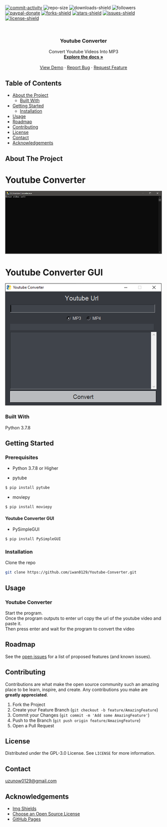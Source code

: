 [![commit-activity]][commit-url]
![repo-size]
![downloads-shield]
![followers]
[![paypal-donate]][paypal-url]
[![forks-shield]][forks-url]
[![stars-shield]][stars-url]
[![issues-shield]][issues-url]
[![license-shield]][license-url]


<!-- PROJECT LOGO -->
<br />
<p align="center">
  <!--
  <a href="https://github.com/iwan0129/Youtube-Converter">
    <img src="images/logo.png" alt="Logo" width="80" height="80">
  </a>
  -->
  
  <h3 align="center">Youtube Converter</h3>

  <p align="center">
    Convert Youtube Videos Into MP3
    <br />
    <a href="https://github.com/iwan0129/Youtube-Converter"><strong>Explore the docs »</strong></a>
    <br />
    <br />
    <a href="https://github.com/iwan0129/Youtube-Converter">View Demo</a>
    ·
    <a href="https://github.com/iwan0129/Youtube-Converter/issues">Report Bug</a>
    ·
    <a href="https://github.com/iwan0129/Youtube-Converter/issues">Request Feature</a>
  </p>
</p>


## Table of Contents

* [About the Project](#about-the-project)
  * [Built With](#built-with)
* [Getting Started](#getting-started)
  <!--* [Prerequisites](#prerequisites)-->
  * [Installation](#installation)
* [Usage](#usage)
* [Roadmap](#roadmap)
* [Contributing](#contributing)
* [License](#license)
* [Contact](#contact)
* [Acknowledgements](#acknowledgements)

## About The Project

# Youtube Converter
![Screenshot]

# Youtube Converter GUI 
![Screenshot-2]

### Built With
Python 3.7.8

## Getting Started

### Prerequisites

* Python 3.7.8 or Higher

* pytube
```sh
$ pip install pytube
```
* moviepy
```sh
$ pip install moviepy
```

#### Youtube Converter GUI
* PySimpleGUI
```sh
$ pip install PySimpleGUI
```

### Installation

Clone the repo
```sh
git clone https://github.com/iwan0129/Youtube-Converter.git
```

## Usage

### Youtube Converter
Start the program.<br>
Once the program outputs to enter url copy the url of the youtube video and paste it.<br>
Then press enter and wait for the program to convert the video<br>

## Roadmap

See the [open issues](https://github.com/iwan0129/Youtube-Converter/issues) for a list of proposed features (and known issues).

## Contributing

Contributions are what make the open source community such an amazing place to be learn, inspire, and create. Any contributions you make are **greatly appreciated**.

1. Fork the Project
2. Create your Feature Branch (`git checkout -b feature/AmazingFeature`)
3. Commit your Changes (`git commit -m 'Add some AmazingFeature'`)
4. Push to the Branch (`git push origin feature/AmazingFeature`)
5. Open a Pull Request

## License

Distributed under the GPL-3.0 License. See `LICENSE` for more information.

## Contact

uzunow0129@gmail.com

## Acknowledgements
* [Img Shields](https://shields.io)
* [Choose an Open Source License](https://choosealicense.com)
* [GitHub Pages](https://pages.github.com)


[contributors-shield]: https://img.shields.io/github/contributors/iwan0129/Youtube-Converter.svg?style=for-the-badge
[contributors-url]: https://github.com/iwan0129/Youtube-Converter/graphs/contributors
[forks-shield]: https://img.shields.io/github/forks/iwan0129/Youtube-Converter.svg?style=for-the-badge
[forks-url]: https://github.com/iwan0129/Youtube-Converter/network/members
[stars-shield]: https://img.shields.io/github/stars/iwan0129/Youtube-Converter.svg?style=for-the-badge
[stars-url]: https://github.com/iwan0129/Youtube-Converter/stargazers
[issues-shield]: https://img.shields.io/github/issues/iwan0129/Youtube-Converter.svg?style=for-the-badge
[issues-url]: https://github.com/iwan0129/Youtube-Converter/issues
[license-shield]: https://img.shields.io/github/license/iwan0129/Youtube-Converter.svg?style=for-the-badge
[license-url]: https://github.com/iwan0129/Youtube-Converter/blob/master/LICENSE
[product-screenshot]: images/screenshot.png
[repo-size]: https://img.shields.io/github/repo-size/iwan0129/Youtube-Converter.svg?label=repository%20size&style=for-the-badge
[commit-activity]: https://img.shields.io/github/commit-activity/m/iwan0129/Youtube-Converter.svg?style=for-the-badge
[commit-url]: https://github.com/iwan0129/Youtube-Converter/commits/master
[followers]: https://img.shields.io/github/followers/iwan0129?style=for-the-badge
[paypal-url]: https://paypal.me/iwan0129?locale.x=en_US
[paypal-donate]: https://img.shields.io/badge/donate-PayPal-104098.svg?style=for-the-badge&logo=PayPal
[downloads-shield]: https://img.shields.io/github/downloads/iwan0129/Youtube-Converter/total.svg?style=for-the-badge
[Screenshot]: Images/Screenshot.png
[Screenshot-2]: Images/Screenshot-2.png

